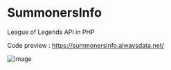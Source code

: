 # SummonersInfo
League of Legends API in PHP

Code preview : 
https://summonersinfo.alwaysdata.net/


![image](https://user-images.githubusercontent.com/84070314/229804642-71e6ad60-2c74-4fdd-8327-895cb5dc2b60.png)
